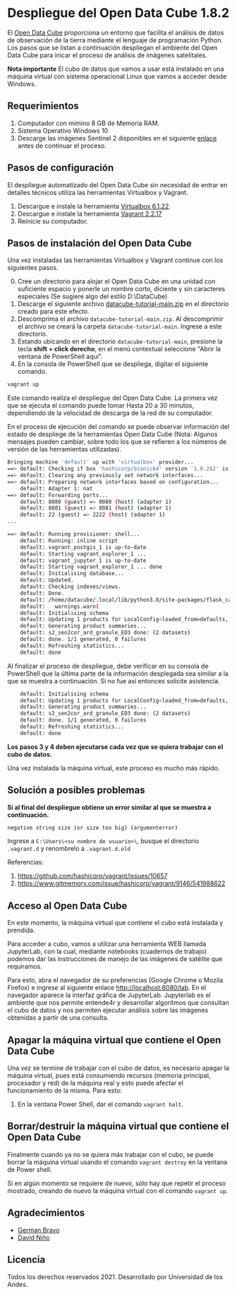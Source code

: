 # Despliegue del Open Data Cube 1.8.2

El [Open Data Cube](https://www.opendatacube.org/) proporciona un entorno que facilita el análisis de datos de observación de la tierra mediante el lenguaje de programación Python. Los pasos que se listan a continuación despliegan el ambiente del Open Data Cube para inicar el proceso de análisis de imágenes satelitales.

**Nota importante**
El cubo de datos que vamos a usar está instalado en una máquina virtual con sistema operacional Linux que vamos a acceder desde Windows.

## Requerimientos

1. Computador con mímino 8 GB de Memoria RAM.
2. Sistema Operativo Windows 10
3. Descarge las imágenes Sentinel 2 disponibles en el siguiente [enlace](https://drive.google.com/drive/folders/1eNWlKCcia3FsnhFA7k61m3pnkFp3OiF6?usp=sharing) antes de continuar el proceso.

## Pasos de configuración

El despliegue automatizado del Open Data Cube sin necesidad de entrar en detalles técnicos utiliza las herramientas Virtualbox y Vagrant. 

1. Descargue e instale la herramienta [Virtualbox 6.1.22](https://download.virtualbox.org/virtualbox/6.1.22/VirtualBox-6.1.22-144080-Win.exe).
2. Descargue e instale la herramienta [Vagrant 2.2.17](https://releases.hashicorp.com/vagrant/2.2.17/vagrant_2.2.17_x86_64.msi)
3. Reinicie su computador.

## Pasos de instalación del Open Data Cube 

Una vez instaladas las herramientas Virtualbox y Vagrant continue con los siguientes pasos.

0. Cree un directorio para alojar el Open Data Cube en una unidad con suficiente espacio y ponerle un nombre corto, diciente y sin caracteres especiales (Se sugiere algo del estilo D:\DataCube)
1. Descarge el siguiente archivo [datacube-tutorial-main.zip](https://github.com/MINE-Coursera/GEO_M4_DataCube/archive/refs/heads/main.zip) en el directorio creado para este efecto.
2. Descomprima el archivo `datacube-tutorial-main.zip`. Al descomprimir el archivo se creará la carpeta `datacube-tutorial-main`. Ingrese a este directorio.
3. Estando ubicando en el directorio `datacube-tutorial-main`, presione la tecla **shift + click derecho**, en el menú contextual seleccione "Abrir la ventana de PowerShell aquí".
4. En la consola de PowerShell que se despliega, digitar el siguiente comando.

```bash 
vagrant up
```

Este comando realiza el despliegue del Open Data Cube. La primera vez que se ejecuta el comando puede tomar Hasta 20 a 30 minutos, dependiendo de la velocidad de descarga de la red de su computador. 

En el proceso de ejecución del comando se puede observar información del estado de despliege de la herramientas Open Data Cube (Nota: Algunos mensajes pueden cambiar, sobre todo los que se refieren a los números de versión de las herramientas utilizadas).

```bash
Bringing machine 'default' up with 'virtualbox' provider...
==> default: Checking if box 'hashicorp/bionic64' version '1.0.282' is up to date...
==> default: Clearing any previously set network interfaces...
==> default: Preparing network interfaces based on configuration...
    default: Adapter 1: nat
==> default: Forwarding ports...
    default: 8080 (guest) => 8080 (host) (adapter 1)
    default: 8081 (guest) => 8081 (host) (adapter 1)
    default: 22 (guest) => 2222 (host) (adapter 1)
...

==> default: Running provisioner: shell...
    default: Running: inline script
    default: vagrant_postgis_1 is up-to-date
    default: Starting vagrant_explorer_1 ...
    default: vagrant_jupyter_1 is up-to-date
    default: Starting vagrant_explorer_1 ... done
    default: Initialising database...
    default: Updated.
    default: Checking indexes/views.
    default: Done.
    default: /home/datacube/.local/lib/python3.8/site-packages/flask_caching/__init__.py:201: UserWarning: Flask-Caching: CACHE_TYPE is set to null, caching is effectively disabled.
    default:   warnings.warn(
    default: Initialising schema
    default: Updating 1 products for LocalConfig<loaded_from=defaults, environment='default', config={'db_hostname': 'postgis', 'db_port': '5432', 'db_database': 'datacube', 'db_username': 'datacube', 'db_password': '***', 'index_driver': 'default', 'db_connection_timeout': '60'}>
    default: Generating product summaries...
    default: s2_sen2cor_ard_granule_EO3 done: (2 datasets)
    default: done. 1/1 generated, 0 failures
    default: Refreshing statistics...
    default: done
```

Al finalizar el proceso de despliegue, debe verificar en su consola de PowerShell que la última parte de la información desplegada sea similar a la que se muestra a continuación. Si no fue así entonces solicite asistencia.

```bash 
    default: Initialising schema
    default: Updating 1 products for LocalConfig<loaded_from=defaults, environment='default', config={'db_hostname': 'postgis', 'db_port': '5432', 'db_database': 'datacube', 'db_username': 'datacube', 'db_password': '***', 'index_driver': 'default', 'db_connection_timeout': '60'}>
    default: Generating product summaries...
    default: s2_sen2cor_ard_granule_EO3 done: (2 datasets)
    default: done. 1/1 generated, 0 failures
    default: Refreshing statistics...
    default: done
```

**Los pasos 3 y 4 deben ejecutarse cada vez que se quiera trabajar con el cubo de datos.**

Una vez instalada la máquina virtual, este proceso es mucho más rápido.

## Solución a posibles problemas

**Si al final del despliegue obtiene un error similar al que se muestra a continuación.**

```bash 
negative string size (or size too big) (argumenterror) 
````

Ingrese a `C:\Users\<su nombre de usuario>\`, busque el directorio `.vagrant.d` y renombrelo a `.vagrant.d.old`

Referencias:
1. https://github.com/hashicorp/vagrant/issues/10657
2. https://www.gitmemory.com/issue/hashicorp/vagrant/9146/541988622

## Acceso al Open Data Cube

En este momento, la máquina virtual que contiene el cubo está instalada y prendida.

Para acceder a cubo, vamos a utilizar una herramienta WEB llamada JupyterLab, con la cual, mediante notebooks (cuadernos de trabajo) podemos dar las instrucciones de manejo de las imágenes de satélite que requiramos.

Para esto, abra el navegador de su preferencias (Google Chrome o Mozila Firefox) e ingrese al siguiente enlace [http://localhost:8080/lab](http://localhost:8080/lab). En el navegador aparece la interfaz gráfica de JupyterLab. Jupyterlab es el ambiente que nos permite entende4r y desarrollar algoritmos que consultan el cubo de datos y nos permiten ejecutar análisis sobre las imágenes obtenidas a partir de una consulta. 

## Apagar la máquina virtual que contiene el Open Data Cube

Una vez se termine de trabajar con el cubo de datos, es necesario apagar la máquina virtual, pues está consumiendo recursos (memoria principal, procesador y red) de la máquina real y esto puede afectar el funcionamiento de la misma. Para esto:

1. En la ventana Power Shell, dar el comando `vagrant halt`.

## Borrar/destruir la máquina virtual que contiene el Open Data Cube

Finalmente cuando ya no se quiera más trabajar con el cubo, se puede borrar la máquina virtual usando el comando `vagrant destroy` en la ventana de Power shell.

Si en algún momento se requiere de nuevo, sólo hay que repetir el proceso mostrado, creando de nuevo la máquina virtual con el comando `vagrant up`.


## Agradecimientos

- [German Bravo]()
- [David Niño](https://github.com/dfnino10) 

## Licencia

Todos los derechos reservados 2021. Desarrollado por Universidad de los Andes. 
